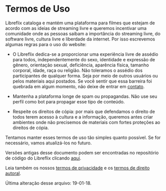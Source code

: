 # Termos de Uso
Libreflix cataloga e mantém uma plataforma para filmes que estejam de acordo com as ideias de streaming livre e queremos incentivar uma comunidade onde as pessoas saibam a importância do streaming livre, do software livre, cultura livre e liberdade da internet. Por isso escrevemos algumas regras para o uso do website:

 - O Libreflix dedica-se a proporcionar uma experiência livre de assédio para todos, independentemente do sexo, identidade e expressão de gênero, orientação sexual, deficiência, aparência física, tamanho corporal, idade, raça ou religião. Não toleramos o assédio dos participantes de qualquer forma. Seja por meio de outros usuários ou pelos materiais aqui postados. Se você sentir que essa barreira foi quebrada em algum momento, não deixe de entrar em [contato](/contato).

 - Mantenha a plataforma longe de spam ou propagandas. Não use seu perfil como bot para propagar esse tipo de conteúdo.

 - Respeite os direitos de cópia: por mais que defendamos o direito de todos terem acesso à cultura e a informação, queremos antes criar ambientes onde não precisemos de materiais com fortes proteções ao direitos de cópia.

Tentamos manter esses termos de uso tão simples quanto possível. Se for necessário, vamos atualizá-los no futuro.

Versões antigas desse documento podem ser encontradas no repositório de código do Libreflix clicando [aqui](https://libregit.org/libreflix/libreflix/commits/master/views/tos.md).

Leia também os nossos [termos de privacidade](/privacy) e os [termos de direito autoral](/dmca).

Última alteração desse arquivo: 19-01-18.
